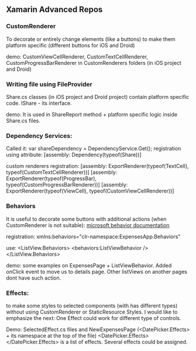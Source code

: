 ## Xamarin Advanced Repos

### CustomRenderer

To decorate or entirely change elements (like a buttons) to make them platform specific (different buttons for iOS and Droid)

demo: CustomViewCellRenderer, CustomTextCellRenderer, CustomProgressBarRenderer in CustomRenderers folders (in iOS project and Droid)

### Writing file using FileProvider

Share.cs classes (in iOS project and Droid project) contain platform specific code.
IShare - its interface.

demo: It is used in ShareReport method + platform specific logic inside Share.cs files.

### Dependency Services:

Called it:
var shareDependency = DependencyService.Get<IShare>();
registration using attribute:
[assembly: Dependency(typeof(Share))]

custom renderers registration:
[assembly: ExportRenderer(typeof(TextCell), typeof(CustomTextCellRenderer))]
[assembly: ExportRenderer(typeof(ProgressBar), typeof(CustomProgressBarRenderer))]
[assembly: ExportRenderer(typeof(ViewCell), typeof(CustomViewCellRenderer))]

### Behaviors

It is useful to decorate some buttons with additional actions (when CustomRenderer is not suitable):
[microsoft behavior documentation](https://docs.microsoft.com/en-us/xamarin/xamarin-forms/app-fundamentals/behaviors/)

registration:
xmlns:behaviors="clr-namespace:ExpensesApp.Behaviors"

use:
<ListView.Behaviors>
	<behaviors:ListViewBehavior />
</ListView.Behaviors>

demo: some examples on ExpensesPage + ListViewBehavior. Added onClick event to move us to details page.
Other listViews on another pages dont have such action.

### Effects:

to make some styles to selected components (with has different types) without using CustomRenderer or StaticResource Styles.
I would like to emphasize the next: One Effect could work for different type of controls.

Demo: SelectedEffect.cs files and NewExpensesPage (<DatePicker.Effects> + its namespace at the top of the file)
<DatePicker.Effects></DatePicker.Effects> is a list of effects. Several effects could be assigned.
